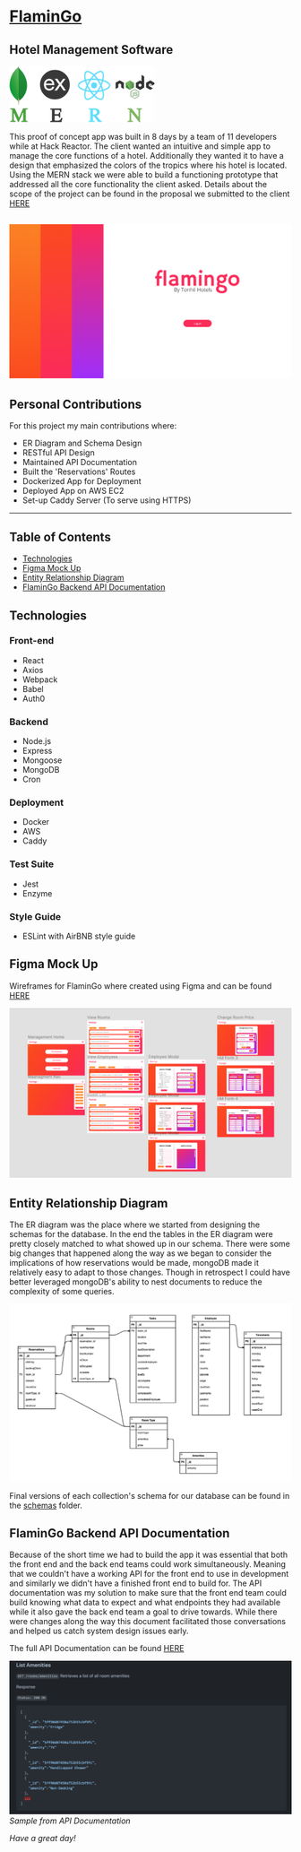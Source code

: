 # [FlaminGo](https://flamingo.colinchauche.com)

## Hotel Management Software

![MERN Stack Logo](./readme_images/MERN-logo.png)

This proof of concept app was built in 8 days by a team of 11 developers while at Hack Reactor. The client wanted an intuitive and simple app to manage the core functions of a hotel. Additionally they wanted it to have a design that emphasized the colors of the tropics where his hotel is located. Using the MERN stack we were able to build a functioning prototype that addressed all the core functionality the client asked.  Details about the scope of the project can be found in the proposal we submitted to the client [HERE](https://docs.google.com/document/d/1up5KkerC1LNrYWq7IBTEqzn4n7kVMJXNr4_95pcGyLA/edit?usp=sharing)

![Flamingo Login Page](./readme_images/intro-gif.gif)
---

## Personal Contributions
For this project my main contributions where: 
- ER Diagram and Schema Design
- RESTful API Design
- Maintained API Documentation
- Built the 'Reservations' Routes
- Dockerized App for Deployment
- Deployed App on AWS EC2
- Set-up Caddy Server (To serve using HTTPS)
---

## Table of Contents
- [Technologies](#Technologies)
- [Figma Mock Up](#figma-mock-up)
- [Entity Relationship Diagram](#entity-relationship-diagram)
- [FlaminGo Backend API Documentation](#flamingo-backend-api-documentation)

## Technologies

### Front-end
  + React
  + Axios
  + Webpack
  + Babel
  + Auth0

### Backend
  + Node.js
  + Express
  + Mongoose
  + MongoDB
  + Cron

### Deployment
  + Docker
  + AWS
  + Caddy

### Test Suite
  + Jest
  + Enzyme

### Style Guide
  + ESLint with AirBNB style guide


## Figma Mock Up

Wireframes for FlaminGo where created using Figma and can be found [HERE](https://www.figma.com/file/wa3xLQvi6io40KakWiF0BE/flamingoStyleGuide?node-id=158%3A573)

![Figma Wireframe for Mangement](./readme_images/figma-wireframe.png)

## Entity Relationship Diagram
The ER diagram was the place where we started from designing the schemas for the database. In the end the tables in the ER diagram were pretty closely matched to what showed up in our schema. There were some big changes that happened along the way as we began to consider the implications of how reservations would be made, mongoDB made it relatively easy to adapt to those changes. Though in retrospect I could have better leveraged mongoDB's ability to nest documents to reduce the complexity of some queries. 

![Entity Relationship Diagram](./readme_images/er-diagram.png)

Final versions of each collection's schema for our database can be found in the [schemas](./db/schemas) folder.
## FlaminGo Backend API Documentation

Because of the short time we had to build the app it was essential that both the front end and the back end teams could work simultaneously.  Meaning that we couldn't have a working API for the front end to use in development and similarly we didn't have a finished front end to build for.  The API documentation was my solution to make sure that the front end team could build knowing what data to expect and what endpoints they had available while it also gave the back end team a goal to drive towards. While there were changes along the way this document facilitated those conversations and helped us catch system design issues early. 

The full API Documentation can be found [HERE](./flamingoAPI.md)

![GET Amenities Documentation Sample](./readme_images/api-docs-sample.png)
_Sample from API Documentation_

_Have a great day!_
